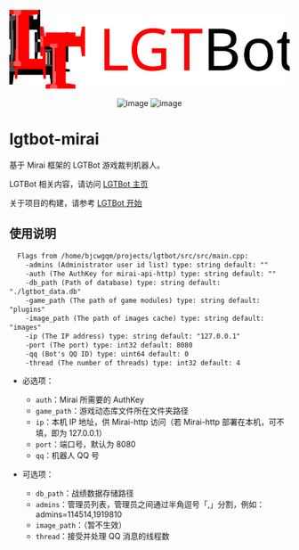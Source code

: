 <div align="center">

![Logo](https://github.com/Slontia/lgtbot/blob/master/logo.svg)

![image](https://img.shields.io/badge/author-slontia-blue.svg) ![image](https://img.shields.io/badge/language-c++20-green.svg)

</div>

# lgtbot-mirai

基于 Mirai 框架的 LGTBot 游戏裁判机器人。

LGTBot 相关内容，请访问 [LGTBot 主页](http://github/Slontia/lgtbot)

关于项目的构建，请参考 [LGTBot 开始](https://github.com/Slontia/lgtbot#2-%E5%BC%80%E5%A7%8B)

## 使用说明

```
  Flags from /home/bjcwgqm/projects/lgtbot/src/src/main.cpp:
    -admins (Administrator user id list) type: string default: ""
    -auth (The AuthKey for mirai-api-http) type: string default: ""
    -db_path (Path of database) type: string default: "./lgtbot_data.db"
    -game_path (The path of game modules) type: string default: "plugins"
    -image_path (The path of images cache) type: string default: "images"
    -ip (The IP address) type: string default: "127.0.0.1"
    -port (The port) type: int32 default: 8080
    -qq (Bot's QQ ID) type: uint64 default: 0
    -thread (The number of threads) type: int32 default: 4
```

- 必选项：
    - `auth`：Mirai 所需要的 AuthKey
    - `game_path`：游戏动态库文件所在文件夹路径
    - `ip`：本机 IP 地址，供 Mirai-http 访问（若 Mirai-http 部署在本机，可不填，即为 127.0.0.1）
    - `port`：端口号，默认为 8080
    - `qq`：机器人 QQ 号

- 可选项：
    - `db_path`：战绩数据存储路径
    - `admins`：管理员列表，管理员之间通过半角逗号「,」分割，例如：admins=114514,1919810
    - `image_path`：（暂不生效）
    - `thread`：接受并处理 QQ 消息的线程数

